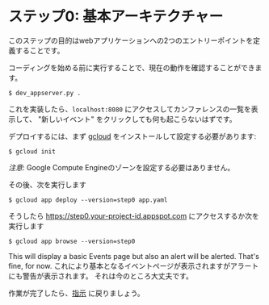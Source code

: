 # ステップ0: 基本アーキテクチャー

このステップの目的はwebアプリケーションへの2つのエントリーポイントを定義することです。

コーディングを始める前に実行することで、現在の動作を確認することができます。

    $ dev_appserver.py .

これを実装したら、`localhost:8080` にアクセスしてカンファレンスの一覧を表示して、
"新しいイベント" をクリックしても何も起こらないはずです。

デプロイするには、まず [gcloud](https://cloud.google.com/sdk/downloads) をインストールして設定する必要があります:

    $ gcloud init

_注意_: Google Compute Engineのゾーンを設定する必要はありません。

その後、次を実行します

    $ gcloud app deploy --version=step0 app.yaml

そうしたら https://step0.your-project-id.appspot.com にアクセスするか次を実行します

    $ gcloud app browse --version=step0

This will display a basic Events page but also an alert will be alerted. That's fine, for now.
これにより基本となるイベントページが表示されますがアラートにも警告が表示されます。 それは今のところ大丈夫です。

作業が完了したら、[指示](../../section05/README.md#congratulations) に戻りましょう。
